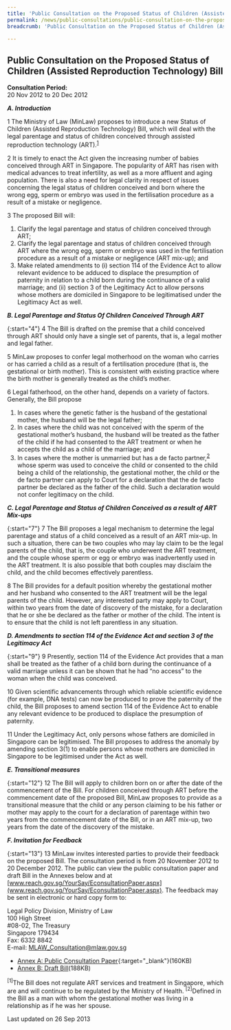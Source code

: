```yaml
---
title: 'Public Consultation on the Proposed Status of Children (Assisted Reproduction Technology) Bill'
permalink: /news/public-consultations/public-consultation-on-the-proposed-soc-bill/
breadcrumb: 'Public Consultation on the Proposed Status of Children (Assisted Reproduction Technology) Bill'

---
```



Public Consultation on the Proposed Status of Children (Assisted Reproduction Technology) Bill
---

**Consultation Period:**  
20 Nov 2012 to 20 Dec 2012

<b><i>A. Introduction</i></b>

1 The Ministry of Law (MinLaw) proposes to introduce a new Status of Children (Assisted Reproduction Technology) Bill, which will deal with the legal parentage and status of children conceived through assisted reproduction technology (ART).<sup><a href="#A">1</a></sup>

2 It is timely to enact the Act given the increasing number of babies conceived through ART in Singapore. The popularity of ART has risen with medical advances to treat infertility, as well as a more affluent and aging population. There is also a need for legal clarity in respect of issues concerning the legal status of children conceived and born where the wrong egg, sperm or embryo was used in the fertilisation procedure as a result of a mistake or negligence.

3 The proposed Bill will:

<ol style"list-style-type: lower-roman">
<li>Clarify the legal parentage and status of children conceived through ART;</li>
<li>Clarify the legal parentage and status of children conceived through ART where the wrong egg, sperm or embryo was used in the fertilisation procedure as a result of a mistake or negligence (ART mix-up); and
</li>
<li>Make related amendments to (i) section 114 of the Evidence Act to allow relevant evidence to be adduced to displace the presumption of paternity in relation to a child born during the continuance of a valid marriage; and (ii) section 3 of the Legitimacy Act to allow persons whose mothers are domiciled in Singapore to be legitimatised under the Legitimacy Act as well.</li>
</ol>

<b><i>B. Legal Parentage and Status Of Children Conceived Through ART</i></b>

{:start="4"}
4 The Bill is drafted on the premise that a child conceived through ART should only have a single set of parents, that is, a legal mother and legal father.

5 MinLaw proposes to confer legal motherhood on the woman who carries or has carried a child as a result of a fertilisation procedure (that is, the gestational or birth mother). This is consistent with existing practice where the birth mother is generally treated as the child’s mother.

6 Legal fatherhood, on the other hand, depends on a variety of factors. Generally, the Bill propose
<ol style"list-style-type: lower-roman">
<li>In cases where the genetic father is the husband of the gestational mother, the husband will be the legal father;</li>
<li>In cases where the child was not conceived with the sperm of the gestational mother’s husband, the husband will be treated as the father of the child if he had consented to the ART treatment or when he accepts the child as a child of the marriage; and</li>
<li>In cases where the mother is unmarried but has a de facto partner,<sup><a href="#B">2</a></sup> whose sperm was used to conceive the child or consented to the child being a child of the relationship, the gestational mother, the child or the de facto partner can apply to Court for a declaration that the de facto partner be declared as the father of the child. Such a declaration would not confer legitimacy on the child.</li>
</ol>

<b><i>C. Legal Parentage and Status of Children Conceived as a result of ART Mix-ups</i></b>

{:start="7"}
7 The Bill proposes a legal mechanism to determine the legal parentage and status of a child conceived as a result of an ART mix-up. In such a situation, there can be two couples who may lay claim to be the legal parents of the child, that is, the couple who underwent the ART treatment, and the couple whose sperm or egg or embryo was inadvertently used in the ART treatment. It is also possible that both couples may disclaim the child, and the child becomes effectively parentless.

8 The Bill provides for a default position whereby the gestational mother and her husband who consented to the ART treatment will be the legal parents of the child. However, any interested party may apply to Court, within two years from the date of discovery of the mistake, for a declaration that he or she be declared as the father or mother of the child. The intent is to ensure that the child is not left parentless in any situation.

<b><i>D. Amendments to section 114 of the Evidence Act and section 3 of the Legitimacy Act</i></b>

{:start="9"}
9 Presently, section 114 of the Evidence Act provides that a man shall be treated as the father of a child born during the continuance of a valid marriage unless it can be shown that he had “no access” to the woman when the child was conceived.

10 Given scientific advancements through which reliable scientific evidence (for example, DNA tests) can now be produced to prove the paternity of the child, the Bill proposes to amend section 114 of the Evidence Act to enable any relevant evidence to be produced to displace the presumption of paternity.

11 Under the Legitimacy Act, only persons whose fathers are domiciled in Singapore can be legitimised. The Bill proposes to address the anomaly by amending section 3(1) to enable persons whose mothers are domiciled in Singapore to be legitimised under the Act as well.

<b><i>E. Transitional measures</i></b>

{:start="12"}
12 The Bill will apply to children born on or after the date of the commencement of the Bill. For children conceived through ART before the commencement date of the proposed Bill, MinLaw proposes to provide as a transitional measure that the child or any person claiming to be his father or mother may apply to the court for a declaration of parentage within two years from the commencement date of the Bill, or in an ART mix-up, two years from the date of the discovery of the mistake.

<b><i>F. Invitation for Feedback</i></b>

{:start="13"}
13 MinLaw invites interested parties to provide their feedback on the proposed Bill. The consultation period is from 20 November 2012 to 20 December 2012. The public can view the public consultation paper and draft Bill in the Annexes below and at [www.reach.gov.sg/YourSay/EconsultationPaper.aspx](www.reach.gov.sg/YourSay/EconsultationPaper.aspx). The feedback may be sent in electronic or hard copy form to:

<p class="address-centered">
  Legal Policy Division, Ministry of Law<br>
  100 High Street<br>
  #08-02, The Treasury<br>
  Singapore 179434<br>
  Fax: 6332 8842<br>
  E-mail: <a href="mailto:MLAW_Consultation@mlaw.gov.sg">MLAW_Consultation@mlaw.gov.sg</a>
</p>

* [Annex A: Public Consultation Paper](/files/SOC_Consultation.pdf/){:target="_blank"}(160KB)
* [Annex B: Draft Bill](/files/SOC_Draft_Bill.pdf/)(188KB)

<sup><a id="A"></a>[1]</sup>The Bill does not regulate ART services and treatment in Singapore, which are and will continue to be regulated by the Ministry of Health.
<sup><a id="B"></a>[2]</sup>Defined in the Bill as a man with whom the gestational mother was living in a relationship as if he was her spouse.

<p class="right-side-updated">Last updated on 26 Sep 2013</p>

